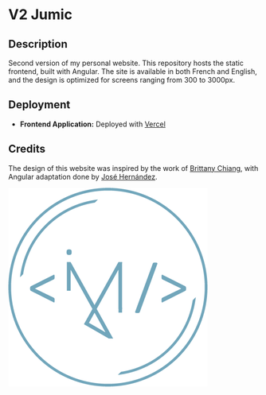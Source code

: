 # V2 Jumic

## Description
Second version of my personal website.
This repository hosts the static frontend, built with Angular. The site is available in both French and English, and the design is optimized for screens ranging from 300 to 3000px.

## Deployment
- **Frontend Application:** Deployed with [Vercel](https://vercel.com/)

## Credits
The design of this website was inspired by the work of [Brittany Chiang](https://github.com/bchiang7/v4), with Angular adaptation done by [José Hernández](https://github.com/andresjosehr/andresjosehr-portfolio). 

![Primary Logo](./src/assets/logo/primary-logo.png)